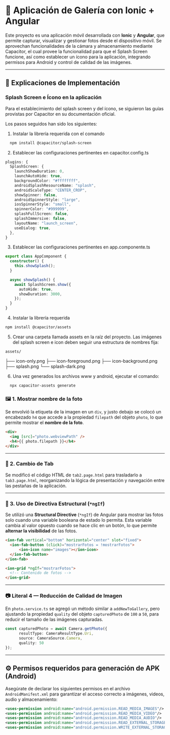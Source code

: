 # 📸 Aplicación de Galería con Ionic + Angular

Este proyecto es una aplicación móvil desarrollada con **Ionic** y **Angular**, que permite capturar, visualizar y gestionar fotos desde el dispositivo móvil. Se aprovechan funcionalidades de la cámara y almacenamiento mediante Capacitor, el cual provee la funcionalidad para que el Splash Screen funcione, así como establecer un ícono para la aplicación, integrando permisos para Android y control de calidad de las imágenes.

---

## 🧠 Explicaciones de Implementación

### Splash Screen e Ícono en la aplicación

Para el establecimiento del splash screen y del ícono, se siguieron las guías provistas por Capacitor en su documentación oficial.

Los pasos seguidos han sido los siguientes:

  1. Instalar la librería requerida con el comando
  
  ```bash 
    npm install @capacitor/splash-screen 
  ```

  2. Establecer las configuraciones pertinentes en capacitor.config.ts
  ```ts
  plugins: {
    SplashScreen: {
      launchShowDuration: 0,
      launchAutoHide: true,
      backgroundColor: "#ffffffff",
      androidSplashResourceName: "splash",
      androidScaleType: "CENTER_CROP",
      showSpinner: false,
      androidSpinnerStyle: "large",
      iosSpinnerStyle: "small",
      spinnerColor: "#999999",
      splashFullScreen: false,
      splashImmersive: false,
      layoutName: "launch_screen",
      useDialog: true,
    },
  }
  ```


  3. Establecer las configuraciones pertinentes en app.componente.ts
  ```ts
  export class AppComponent {
    constructor() {
      this.showSplash();
    }

    async showSplash() {
      await SplashScreen.show({
        autoHide: true,
        showDuration: 3000,
      });
    }
  }
  ```

  4. Instalar la librería requerida
  ```bash 
  npm install @capacitor/assets
  ```

  5. Crear una carpeta llamada assets en la raíz del proyecto. Las imágenes del splash screen e icon deben seguir una estructura de nombres fija:

    assets/
  ├── icon-only.png
  ├── icon-foreground.png
  ├── icon-background.png
  ├── splash.png
  └── splash-dark.png

  6. Una vez generados los archivos www y android, ejecutar el comando:
  ```bash 
    npx capacitor-assets generate
  ```



### 🖼️ 1. Mostrar nombre de la foto

Se envolvió la etiqueta de la imagen en un `div`, y justo debajo se colocó un encabezado `h4` que accede a la propiedad `filepath` del objeto `photo`, lo que permite mostrar el **nombre de la foto**.

```html
<div>
  <img [src]="photo.webviewPath" />
  <h4>{{ photo.filepath }}</h4>
</div>
```

---

### 🔁 2. Cambio de Tab

Se modificó el código HTML de `tab2.page.html` para trasladarlo a `tab3.page.html`, reorganizando la lógica de presentación y navegación entre las pestañas de la aplicación.

---

### 🧩 3. Uso de Directiva Estructural (`*ngIf`)

Se utilizó una **Structural Directive** (`*ngIf`) de Angular para mostrar las fotos solo cuando una variable booleana de estado lo permita. Esta variable cambia al valor opuesto cuando se hace clic en un botón, lo que permite **alternar la visibilidad** de las fotos.

```html
<ion-fab vertical="bottom" horizontal="center" slot="fixed">
  <ion-fab-button (click)="mostrarFotos = !mostrarFotos">
      <ion-icon name="images"></ion-icon>
  </ion-fab-button>
</ion-fab>

<ion-grid *ngIf="mostrarFotos">
  <!-- Contenido de fotos -->
</ion-grid>
```

---

### 📷 Literal 4 — Reducción de Calidad de Imagen

En `photo.service.ts` se agregó un método similar a `addNewToGallery`, pero ajustando la propiedad `quality` del objeto `capturedPhoto` de `100` a `50`, para reducir el tamaño de las imágenes capturadas.

```ts
const capturedPhoto = await Camera.getPhoto({
      resultType: CameraResultType.Uri,
      source: CameraSource.Camera,
      quality: 50
});
```

---

## ⚙️ Permisos requeridos para generación de APK (Android)

Asegúrate de declarar los siguientes permisos en el archivo `AndroidManifest.xml` para garantizar el acceso correcto a imágenes, videos, audio y almacenamiento:

```xml
<uses-permission android:name="android.permission.READ_MEDIA_IMAGES"/>
<uses-permission android:name="android.permission.READ_MEDIA_VIDEO"/>
<uses-permission android:name="android.permission.READ_MEDIA_AUDIO"/>
<uses-permission android:name="android.permission.READ_EXTERNAL_STORAGE"/>
<uses-permission android:name="android.permission.WRITE_EXTERNAL_STORAGE"/>
```
